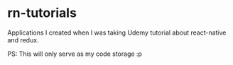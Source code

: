 # rn-tutorials

Applications I created when I was taking Udemy tutorial about react-native and redux. 

PS: This will only serve as my code storage :p
